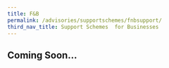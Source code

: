 ```yaml
---
title: F&B
permalink: /advisories/supportschemes/fnbsupport/
third_nav_title: Support Schemes  for Businesses
---
```


## **Coming Soon...**
